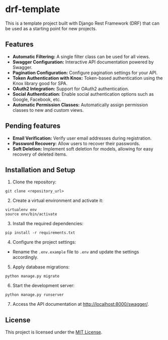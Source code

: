 # drf-template

This is a template project built with Django Rest Framework (DRF) that can be used as a starting point for new projects.

## Features

- **Automatic Filtering:** A single filter class can be used for all views.
- **Swagger Configuration:** Interactive API documentation powered by Swagger.
- **Pagination Configuration:** Configure pagination settings for your API.
- **Token Authentication with Knox:** Token-based authentication using the Knox library good for SPA.
- **OAuth2 Integration:** Support for OAuth2 authentication.
- **Social Authentication:** Enable social authentication options such as Google, Facebook, etc.
- **Automatic Permission Classes:** Automatically assign permission classes to new and custom views.

## Pending features

- **Email Verification:** Verify user email addresses during registration.
- **Password Recovery:** Allow users to recover their passwords.
- **Soft Deletion:** Implement soft deletion for models, allowing for easy recovery of deleted items.

## Installation and Setup

1. Clone the repository:

```
git clone <repository_url>
```

2. Create a virtual environment and activate it:

```
virtualenv env
source env/bin/activate
```

3. Install the required dependencies:

```
pip install -r requirements.txt
```

4. Configure the project settings:

- Rename the `.env.example` file to `.env` and update the settings accordingly.

5. Apply database migrations:

```
python manage.py migrate
```

6. Start the development server:

```
python manage.py runserver
```

7. Access the API documentation at [http://localhost:8000/swagger/](http://localhost:8000/swagger/).


## License

This project is licensed under the [MIT License](LICENSE).
